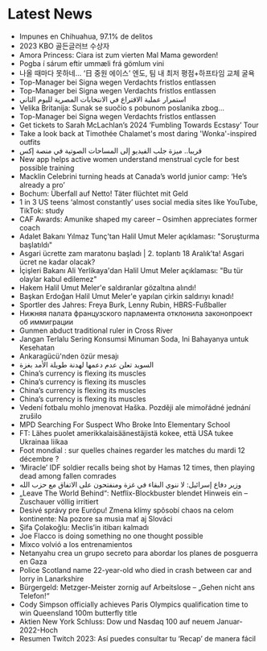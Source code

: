 # Latest News
-  Impunes en Chihuahua, 97.1% de delitos
-  2023 KBO 골든글러브 수상자
-  Amora Princess: Ciara ist zum vierten Mal Mama geworden!
-  Pogba í sárum eftir ummæli frá gömlum vini
-  나올 때마다 못하네... ‘日 중원 에이스’ 엔도, 팀 내 최저 평점+하프타임 교체 굴욕
-  Top-Manager bei Signa wegen Verdachts fristlos entlassen
-  Top-Manager bei Signa wegen Verdachts fristlos entlassen
-  استمرار عملية الاقتراع في الانتخابات المصرية لليوم الثاني
-  Velika Britanija: Sunak se suočio s pobunom poslanika zbog...
-  Top-Manager bei Signa wegen Verdachts fristlos entlassen
-  Get tickets to Sarah McLachlan’s 2024 ‘Fumbling Towards Ecstasy’ Tour
-  Take a look back at Timothée Chalamet's most daring 'Wonka'-inspired outfits
-  قريبا.. ميزة جلب الفيديو إلى المساحات الصوتية في منصة إكس
-  New app helps active women understand menstrual cycle for best possible training
-  Macklin Celebrini turning heads at Canada’s world junior camp: ‘He’s already a pro’
-  Bochum: Überfall auf Netto! Täter flüchtet mit Geld
-  1 in 3 US teens ‘almost constantly’ uses social media sites like YouTube, TikTok: study
-  CAF Awards: Amunike shaped my career – Osimhen appreciates former coach
-  Adalet Bakanı Yılmaz Tunç'tan Halil Umut Meler açıklaması: "Soruşturma başlatıldı"
-  Asgari ücrette zam maratonu başladı | 2. toplantı 18 Aralık’ta! Asgari ücret ne kadar olacak?
-  İçişleri Bakanı Ali Yerlikaya'dan Halil Umut Meler açıklaması: "Bu tür olaylar kabul edilemez"
-  Hakem Halil Umut Meler'e saldıranlar gözaltına alındı!
-  Başkan Erdoğan Halil Umut Meler'e yapılan çirkin saldırıyı kınadı!
-  Sportler des Jahres: Freya Burk, Lenny Rubin, HBRS-Fußballer
-  Нижняя палата французского парламента отклонила законопроект об иммиграции
-  Gunmen abduct traditional ruler in Cross River
-  Jangan Terlalu Sering Konsumsi Minuman Soda, Ini Bahayanya untuk Kesehatan
-  Ankaragücü'nden özür mesajı
-  السويد تعلن عدم دعمها لهدنة طويلة الأمد بغزة
-  China’s currency is flexing its muscles
-  China’s currency is flexing its muscles
-  China’s currency is flexing its muscles
-  China’s currency is flexing its muscles
-  Vedení fotbalu mohlo jmenovat Haška. Později ale mimořádné jednání zrušilo
-  MPD Searching For Suspect Who Broke Into Elementary School
-  FT: Lähes puolet amerikkalais­äänestäjistä kokee, että USA tukee Ukrainaa liikaa
-  Foot mondial : sur quelles chaines regarder les matches du mardi 12 décembre ?
-  ‘Miracle’ IDF soldier recalls being shot by Hamas 12 times, then playing dead among fallen comrades
-  وزير دفاع إسرائيل: لا ننوي البقاء في غزة ومنفتحون على الاتفاق مع حزب الله
-  „Leave The World Behind“: Netflix-Blockbuster blendet Hinweis ein – Zuschauer völlig irritiert
-  Desivé správy pre Európu! Zmena klímy spôsobí chaos na celom kontinente: Na pozore sa musia mať aj Slováci
-  Şifa Çolakoğlu: Meclis’in itibarı kalmadı
-  Joe Flacco is doing something no one thought possible
-  Mixco volvió a los entrenamientos
-  Netanyahu crea un grupo secreto para abordar los planes de posguerra en Gaza
-  Police Scotland name 22-year-old who died in crash between car and lorry in Lanarkshire
-  Bürgergeld: Metzger-Meister zornig auf Arbeitslose – „Gehen nicht ans Telefon!“
-  Cody Simpson officially achieves Paris Olympics qualification time to win Queensland 100m butterfly title
-  Aktien New York Schluss: Dow und Nasdaq 100 auf neuem Januar-2022-Hoch
-  Resumen Twitch 2023: Así puedes consultar tu ‘Recap’ de manera fácil
